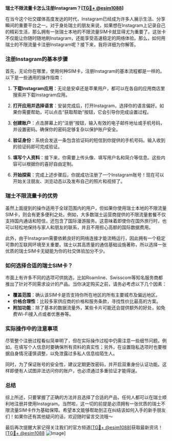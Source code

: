 **瑞士不限流量卡怎么注册Instagram？[[TG💪+ @esim1088](https://t.me/s/esim1088)]**

在当今这个社交媒体高度发达的时代，Instagram已经成为许多人展示生活、分享瞬间的重要平台之一。对于身处瑞士的朋友来说，如果想在Instagram上记录自己的精彩生活，那么拥有一张瑞士本地的不限流量SIM卡就显得尤为重要了。这张卡不仅能让你随时随地刷Instagram，还能享受高速稳定的网络体验。那么，如何用瑞士的不限流量卡注册Instagram呢？接下来，我将详细为你解答。

### 注册Instagram的基本步骤

首先，无论你在哪里，使用何种SIM卡，注册Instagram的基本流程都是一样的。以下是一些通用的操作指南：

1. **下载Instagram应用**：无论是安卓还是苹果用户，都可以在各自的应用商店里搜索并下载Instagram应用。
   
2. **打开应用并选择语言**：安装完成后，打开Instagram，选择你的语言偏好。如果你需要帮助，可以点击“获取帮助”按钮，它会引导你完成设置过程。

3. **创建账户**：点击屏幕上的“注册”按钮，输入有效的电子邮件地址或手机号码，并设置密码。确保你的密码足够复杂以保护账户安全。

4. **验证身份**：系统会发送一条包含验证码的短信到你提供的手机号码。输入收到的验证码即可完成验证。

5. **填写个人资料**：接下来，你需要上传头像、填写用户名和简介等信息。这些内容可以根据你的喜好自由定制。

6. **开始探索**：完成上述步骤后，你就成功注册了一个Instagram账号！现在可以开始关注朋友、浏览动态以及发布自己的照片和视频了。

### 瑞士不限流量卡的优势

虽然上面提到的操作适用于全球范围内的用户，但如果你使用瑞士本地的不限流量SIM卡，则会有更多便利之处。例如，大多数瑞士运营商提供的不限流量套餐不仅支持国内通话和短信，还包含了国际漫游服务。这意味着即使你在国外旅行时，也可以轻松地保持与家人和朋友的联系，并且不用担心高额的国际数据费用。

此外，由于Instagram需要依赖良好的网络连接才能流畅运行，因此拥有一个稳定可靠的互联网环境至关重要。瑞士以其高质量的通信基础设施著称，所以选择一张优质的瑞士SIM卡无疑能为你的社交体验加分不少。

### 如何选择合适的瑞士SIM卡？

市面上有许多不同的选项可供挑选，比如Roamline、Swisscom等知名服务商都推出了针对不同需求设计的产品。当你决定购买之前，请务必考虑以下几个因素：

- **覆盖范围**：确认该SIM卡是否支持你所在地区的所有主要城市及偏远地区。
- **价格合理性**：比较多家供应商的价格和服务条款，寻找性价比最高的方案。
- **附加功能**：除了基本的数据流量外，某些卡片可能还会提供额外的好处，如免费Wi-Fi接入点或者优惠券等。

### 实际操作中的注意事项

尽管整个注册过程看似简单明了，但在实际操作过程中仍需注意一些细节问题。例如，在填写个人信息时要确保所有资料的真实性；另外，在设置隐私选项时也要根据自身情况谨慎调整，以免泄露过多私人信息给陌生人。

同时，为了保证账号的安全性，建议定期更改密码，并开启双重身份认证功能。这样即便有人试图非法访问你的账户，也必须通过多重验证才能得逞。

### 总结

综上所述，只要掌握了正确的方法并且选择了合适的产品，任何人都可以在瑞士顺利地注册并使用Instagram。当然啦，这一切的前提是必须拥有一张优质的瑞士不限流量SIM卡作为基础保障。希望本文能够帮助到正在纠结该如何入手的新手朋友们！如果你还有其他疑问的话，欢迎随时留言交流哦～

最后再次提醒大家记得关注我们的官方频道[[TG💪+ @esim1088](https://t.me/s/esim1088)]获取最新资讯！[[TG💪+ @esim1088](https://t.me/s/esim1088) ![Image](https://i.postimg.cc/4NQfJmqS/Snipaste-2025-05-13-00-14-12.png)]